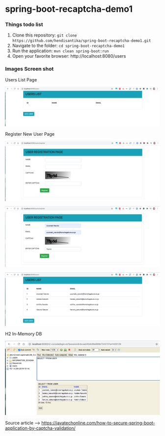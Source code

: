 # spring-boot-recaptcha-demo1

### Things todo list

1. Clone this repository: `git clone https://github.com/hendisantika/spring-boot-recaptcha-demo1.git`
2. Navigate to the folder: `cd spring-boot-recaptcha-demo1`
3. Run the application: `mvn clean spring-boot:run`
4. Open your favorite browser: http://localhost:8080/users

### Images Screen shot

Users List Page

![Users List Page](img/users1.png "Users List Page")

Register New User Page

![Register New User Page](img/register1.png "Register New User Page")

![Register New User Page](img/register2.png "Register New User Page")

![Users List Page](img/users2.png "Users List Page")

H2 In-Memory DB

![H2 In-Memory DB](img/h2.png "H2 In-Memory DB")

Source article --> https://javatechonline.com/how-to-secure-spring-boot-application-by-captcha-validation/

